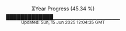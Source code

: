 <p align="center">
⏳Year Progress (45.34 %)<br>
█████████████▁▁▁▁▁▁▁▁▁▁▁▁▁▁▁▁▁ <br>
<sub>Updated: Sun, 15 Jun 2025 12:04:35 GMT</sub>
</p>

